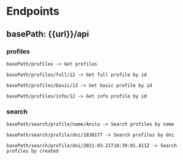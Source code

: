 # Endpoints

## basePath: {{url}}/api

### profiles

```
basePath/profiles -> Get profiles
```

```
basePath/profiles/full/12 -> Get full profile by id
```

```
basePath/profiles/basic/12 -> Get basic profile by id
```

```
basePath/profiles/info/12 -> Get info profile by id

```

### search

```
basePath/search/profile/name/Anita -> Search profiles by name
```

```
basePath/search/profile/dni/1830177 -> Search profiles by dni
```

```
basePath/search/profile/dni/2021-03-21T10:39:01.411Z -> Search profiles by created
```
